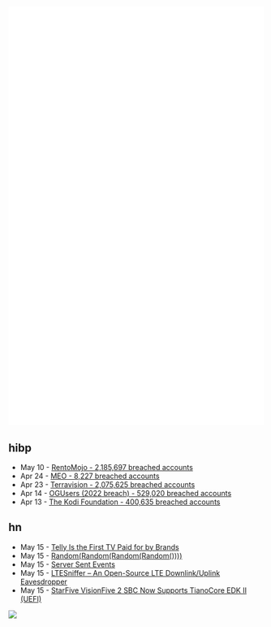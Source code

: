 ![Metrics](https://raw.githubusercontent.com/phixion/phixion/master/metrics.svg)

## hibp

<!--
for https://github.com/phixion/phixion/blob/main/.github/workflows/feeds.yml
-->
<!--START_SECTION:haveibeenpwnd-->
- May 10 - [RentoMojo - 2,185,697 breached accounts](https://haveibeenpwned.com/PwnedWebsites#RentoMojo)
- Apr 24 - [MEO - 8,227 breached accounts](https://haveibeenpwned.com/PwnedWebsites#MEO)
- Apr 23 - [Terravision - 2,075,625 breached accounts](https://haveibeenpwned.com/PwnedWebsites#Terravision)
- Apr 14 - [OGUsers (2022 breach) - 529,020 breached accounts](https://haveibeenpwned.com/PwnedWebsites#OGUsers2022)
- Apr 13 - [The Kodi Foundation - 400,635 breached accounts](https://haveibeenpwned.com/PwnedWebsites#KodiFoundation)
<!--END_SECTION:haveibeenpwnd-->

## hn

<!--
for https://github.com/phixion/phixion/blob/main/.github/workflows/feeds.yml
-->
<!--START_SECTION:hn-->
- May 15 - [Telly Is the First TV Paid for by Brands](https://www.freetelly.com/)
- May 15 - [Random(Random(Random(Random())))](https://openprocessing.org/sketch/1575230/)
- May 15 - [Server Sent Events](https://developer.mozilla.org/en-US/docs/Web/API/Server-sent_events)
- May 15 - [LTESniffer – An Open-Source LTE Downlink&#x2F;Uplink Eavesdropper](https://github.com/SysSec-KAIST/LTESniffer)
- May 15 - [StarFive VisionFive 2 SBC Now Supports TianoCore EDK II (UEFI)](https://forum.rvspace.org/t/unlocking-new-possibilities-starfive-visionfive-2-sbc-now-supports-tianocore-edk-ii-uefi/2779)
<!--END_SECTION:hn-->

<!--
for https://yhype.me
-->
![](https://hit.yhype.me/github/profile?user_id=13013670)
